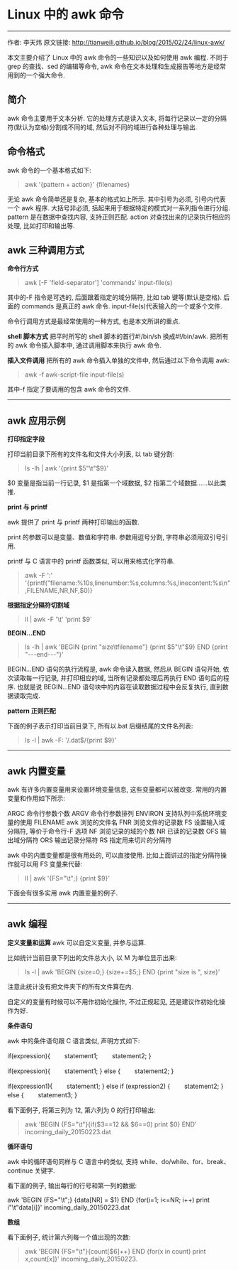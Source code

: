 
# Linux 中的 awk 命令
---

>
作者: 李天炜
原文链接: http://tianweili.github.io/blog/2015/02/24/linux-awk/

本文主要介绍了 Linux 中的 awk 命令的一些知识以及如何使用 awk 编程. 不同于 grep 的查找、sed 的编辑等命令, awk 命令在文本处理和生成报告等地方是经常用到的一个强大命令.

简介
--
awk 命令主要用于文本分析. 它的处理方式是读入文本, 将每行记录以一定的分隔符(默认为空格)分割成不同的域, 然后对不同的域进行各种处理与输出.

命令格式
--
awk 命令的一个基本格式如下:

> awk '{pattern + action}' {filenames}

无论 awk 命令简单还是复杂, 基本的格式如上所示. 其中引号为必须, 引号内代表一个 awk 程序. 大括号非必须, 括起来用于根据特定的模式对一系列指令进行分组. pattern 是在数据中查找内容, 支持正则匹配. action 对查找出来的记录执行相应的处理, 比如打印和输出等.

awk 三种调用方式
--

**命令行方式**

> awk [-F 'field-separator'] 'commands' input-file(s)

其中的-F 指令是可选的, 后面跟着指定的域分隔符, 比如 tab 键等(默认是空格). 后面的 commands 是真正的 awk 命令. input-file(s)代表输入的一个或多个文件.

命令行调用方式是最经常使用的一种方式, 也是本文所讲的重点.

**shell 脚本方式**
把平时所写的 shell 脚本的首行#!/bin/sh 换成#!/bin/awk. 把所有的 awk 命令插入脚本中, 通过调用脚本来执行 awk 命令.

**插入文件调用**
把所有的 awk 命令插入单独的文件中, 然后通过以下命令调用 awk:

> awk -f awk-script-file input-file(s)

其中-f 指定了要调用的包含 awk 命令的文件.


----------


awk 应用示例
--

**打印指定字段**

打印当前目录下所有的文件名和文件大小列表, 以 tab 键分割:

> ls -lh | awk '{print $5"\t"$9}'

$0 变量是指当前一行记录, $1 是指第一个域数据, $2 指第二个域数据……以此类推.

**print 与 printf**

awk 提供了 print 与 printf 两种打印输出的函数.

print 的参数可以是变量、数值和字符串. 参数用逗号分割, 字符串必须用双引号引用.

printf 与 C 语言中的 printf 函数类似, 可以用来格式化字符串.

> awk -F ':' '{printf("filename:%10s,linenumber:%s,columns:%s,linecontent:%s\n",FILENAME,NR,NF,$0)}

**根据指定分隔符切割域**

> ll | awk -F '\t' 'print $9'

**BEGIN…END**

> ls -lh | awk 'BEGIN {print "size\tfilename"}  {print $5"\t"$9} END {print "---end---"}'

BEGIN...END 语句的执行流程是, awk 命令读入数据, 然后从 BEGIN 语句开始, 依次读取每一行记录, 并打印相应的域, 当所有记录都处理后再执行 END 语句后的程序. 也就是说 BEGIN...END 语句块中的内容在读取数据过程中会反复执行, 直到数据读取完成.

**pattern 正则匹配**

下面的例子表示打印当前目录下, 所有以.bat 后缀结尾的文件名列表:

> ls -l | awk -F: '/\.dat$/{print $9}'


----------
awk 内置变量
--
awk 有许多内置变量用来设置环境变量信息, 这些变量都可以被改变. 常用的内置变量和作用如下所示:

>
ARGC               命令行参数个数
ARGV               命令行参数排列
ENVIRON            支持队列中系统环境变量的使用
FILENAME           awk 浏览的文件名
FNR                浏览文件的记录数
FS                 设置输入域分隔符, 等价于命令行-F 选项
NF                 浏览记录的域的个数
NR                 已读的记录数
OFS                输出域分隔符
ORS                输出记录分隔符
RS                 指定用来切片的分隔符

awk 中的内置变量都是很有用处的, 可以直接使用. 比如上面讲过的指定分隔符操作就可以用 FS 变量来代替:

> ll | awk '{FS="\t";} {print $9}'

下面会有很多实用 awk 内置变量的例子.

----------
awk 编程
--
**定义变量和运算**
awk 可以自定义变量, 并参与运算.

比如统计当前目录下列出的文件总大小, 以 M 为单位显示出来:

> ls -l | awk 'BEGIN {size=0;} {size+=$5;} END {print "size is ", size}'

注意此统计没有把文件夹下的所有文件算在内.

自定义的变量有时候可以不用作初始化操作, 不过正规起见, 还是建议作初始化操作为好.

**条件语句**

awk 中的条件语句跟 C 语言类似, 声明方式如下:

>
if(expression){
　　statement1;
　　statement2;
}
>
if(expression){
　　statement1;
} else {
　　statement2;
}
>
if(expression1){
　　statement1;
} else if (expression2) {
　　statement2;
} else {
　　statement3;
}

看下面例子, 将第三列为 12, 第六列为 0 的行打印输出:

> awk 'BEGIN {FS="\t"}{if($3==12 && $6==0) print $0} END' incoming_daily_20150223.dat

**循环语句**

awk 中的循环语句同样与 C 语言中的类似, 支持 while、do/while、for、break、continue 关键字.

看下面的例子, 输出每行的行号和第一列的数据:

>
awk 'BEGIN {FS="\t";} {data[NR] = $1} END {for(i=1; i<=NR; i++) print i"\t"data[i]}' incoming_daily_20150223.dat

**数组**

看下面例子, 统计第六列每一个值出现的次数:

> awk 'BEGIN {FS="\t"}{count[$6]++} END {for(x in count) print x,count[x]}' incoming_daily_20150223.